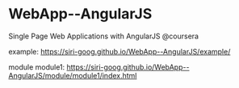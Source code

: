 # WebApp--AngularJS
Single Page Web Applications with AngularJS @coursera

example: https://siri-goog.github.io/WebApp--AngularJS/example/

module
  module1: https://siri-goog.github.io/WebApp--AngularJS/module/module1/index.html
